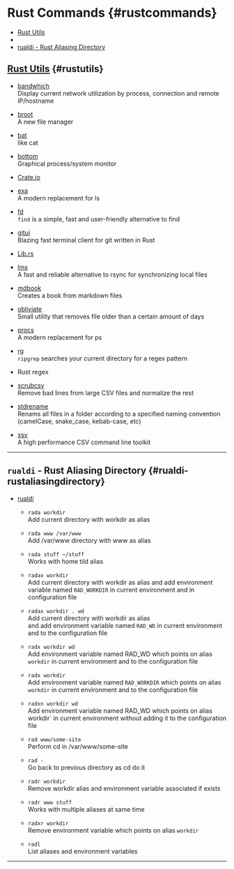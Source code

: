 # Rust Commands {#rustcommands}

-   [Rust Utils](https://lib.rs/command-line-utilities)
-   
-   [rualdi - Rust Aliasing
    Directory](https://lib.rs/crates/rualdi)

## [Rust Utils](https://lib.rs) {#rustutils}

-   [bandwhich](https://lib.rs/crates/bandwhich)\
    Display current network utilization by process, connection and
    remote IP/hostname

-   [broot](https://lib.rs/crates/broot)\
    A new file manager

-   [bat](https://lib.rs/crates/bat)\
    like cat

-   [bottom](https://lib.rs/crates/bottom)\
    Graphical process/system monitor

-   [Crate.io](https://crates.io)

-   [exa](https://lib.rs/crates/exa)\
    A modern replacement for ls

-   [fd](https://lib.rs/crates/fd-find)\
    `find` is a simple, fast and user-friendly alternative to find

-   [gitui](https://lib.rs/crates/gitui)\
    Blazing fast terminal client for git written in Rust

-   [Lib.rs](https://lib.rs)[](https://lib.rs)

-   [lms](https://lib.rs/crates/lms)\
    A fast and reliable alternative to rsync for synchronizing local
    files

-   [mdbook](https://lib.rs/crates/mdbook)\
    Creates a book from markdown files

-   [obliviate](https://lib.rs/crates/obliviate)\
    Small utility that removes file older than a certain amount of days

-   [procs](https://lib.rs/crates/procs)\
    A modern replacement for ps

-   [rg](https://lib.rs/crates/ripgrep)\
    `ripgrep` searches your current directory for a regex pattern

-   Rust regex

-   [scrubcsv](https://lib.rs/crates/scrubcsv)\
    Remove bad lines from large CSV files and normalize the rest

-   [stdrename](https://lib.rs/crates/stdrename)\
    Renams all files in a folder according to a specified naming
    convention (camelCase, snake_case, kebab-case, etc)

-   [xsv](https://lib.rs/search?q=xsv)\
    A high performance CSV command line toolkit

------------------------------------------------------------------------

## `rualdi` - Rust Aliasing Directory {#rualdi-rustaliasingdirectory}

-   [rualdi](https://lib.rs/crates/rualdi)

    -   `rada workdir`\
        Add current directory with workdir as alias

    -   `rada www /var/www`\
        Add /var/www directory with www as alias

    -   `rada stuff ~/stuff`\
        Works with home tild alias

    -   `radax workdir`\
        Add current directory with workdir as alias and add environment
        variable named `RAD_WORKDIR` in current environment and in
        configuration file

    -   `radax workdir . wd`\
        Add current directory with workdir as alias\
        and add environment variable named `RAD_WD` in current
        environment and to the configuration file

    -   `radx workdir wd`\
        Add environment variable named RAD_WD which points on alias
        `workdir` in current environment and to the configuration file

    -   `radx workdir`\
        Add environment variable named `RAD_WORKDIR` which points on
        alias `workdir` in current environment and to the configuration
        file

    -   `radxn workdir wd`\
        Add environment variable named RAD_WD which points on alias
        workdir\` in current environment without adding it to the
        configuration file

    -   `rad www/some-site`\
        Perform cd in /var/www/some-site

    -   `rad -`\
        Go back to previous directory as cd do it

    -   `radr workdir`\
        Remove workdir alias and environment variable associated if
        exists

    -   `radr www stuff`\
        Works with multiple aliases at same time

    -   `radxr workdir`\
        Remove environment variable which points on alias `workdir`

    -   `radl`\
        List aliases and environment variables

------------------------------------------------------------------------
